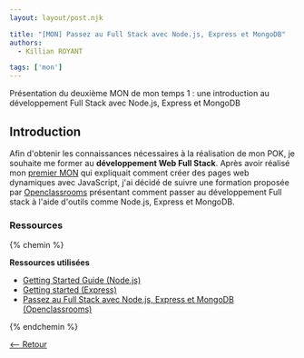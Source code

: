 ```yaml
---
layout: layout/post.njk

title: "[MON] Passez au Full Stack avec Node.js, Express et MongoDB"
authors:
  - Killian ROYANT

tags: ['mon']
---
```


<!-- début résumé -->

Présentation du deuxième MON de mon temps 1 : une introduction au développement Full Stack avec Node.js, Express et MongoDB

<!-- fin résumé -->

## Introduction

Afin d'obtenir les connaissances nécessaires à la réalisation de mon POK, je souhaite me former au **développement Web Full Stack**. Après avoir réalisé mon [premier MON](../js/) qui expliquait comment créer des pages web dynamiques avec JavaScript, j'ai décidé de suivre une formation proposée par [Openclassrooms](https://openclassrooms.com/fr) présentant comment passer au développement Full stack à l'aide d'outils comme Node.js, Express et MongoDB.

### Ressources

{% chemin %}

**Ressources utilisées**


- [Getting Started Guide (Node.js)](https://nodejs.org/en/docs/guides/getting-started-guide/)
- [Getting started (Express)](https://expressjs.com/en/starter/installing.html)
- [Passez au Full Stack avec Node.js, Express et MongoDB (Openclassrooms)](https://openclassrooms.com/fr/courses/6390246-passez-au-full-stack-avec-node-js-express-et-mongodb)

{% endchemin %}

[<-- Retour](../)
